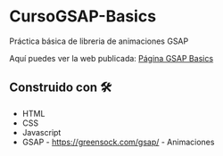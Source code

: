 # CursoGSAP-Basics

Práctica básica de libreria de animaciones GSAP

Aquí puedes ver la web publicada: <a href="https://nickochamorro.github.io/CursoGSAP-Basics/" target="_blank">Página GSAP Basics</a>

## Construido con 🛠️

* HTML
* CSS
* Javascript
* GSAP - https://greensock.com/gsap/ - Animaciones
